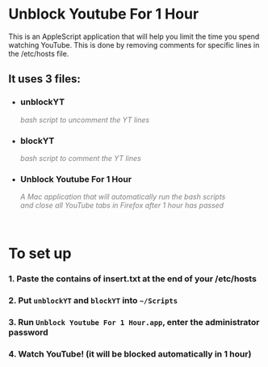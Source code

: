 # Unblock Youtube For 1 Hour

This is an AppleScript application that will help you limit the time you spend watching YouTube. This is done by removing comments for specific lines in the /etc/hosts file.

## It uses 3 files:
- ### unblockYT 
    <span style="color:grey">*bash script to uncomment the YT lines</span>*
- ### blockYT 
    <span style="color:grey">*bash script to comment the YT lines*</span>
- ### Unblock Youtube For 1 Hour 
    <span style="color:grey">*A Mac application that will automatically run the bash scripts<br/> and close all YouTube tabs in Firefox after 1 hour has passed*</span>

<br/>

# To set up

### 1. Paste the contains of insert.txt at the end of your /etc/hosts
### 2. Put `unblockYT` and `blockYT` into `~/Scripts`
### 3. Run `Unblock Youtube For 1 Hour.app`, enter the administrator password
### 4. Watch YouTube! (it will be blocked automatically in 1 hour)